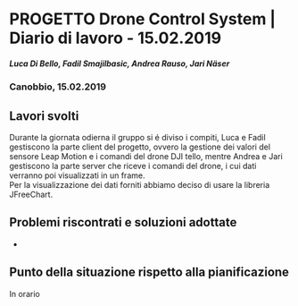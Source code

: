 
# PROGETTO Drone Control System | Diario di lavoro - 15.02.2019
##### Luca Di Bello, Fadil Smajilbasic, Andrea Rauso, Jari Näser
### Canobbio, 15.02.2019

## Lavori svolti
Durante la giornata odierna il gruppo si é diviso i compiti, Luca e Fadil gestiscono la parte client del progetto, ovvero la gestione dei valori del sensore Leap Motion e i comandi del drone DJI tello, mentre Andrea e Jari gestiscono la parte server che riceve i comandi del drone, i cui dati verranno poi visualizzati in un frame. <br>
Per la visualizzazione dei dati forniti abbiamo deciso di usare la libreria JFreeChart.

##  Problemi riscontrati e soluzioni adottate
-

##  Punto della situazione rispetto alla pianificazione
In orario

